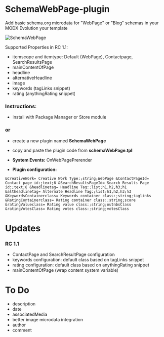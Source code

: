 SchemaWebPage-plugin
====================

Add basic schema.org microdata for "WebPage" or "Blog" schemas in your MODX Evolution your template

![SchemaWebPage](https://raw.githubusercontent.com/Nicola1971/SchemaWebPage-plugin/master/schemawebpage-plugin-conf-rc11.jpg)

Supported Properties in RC 1.1:
* itemscope and itemtype: Default (WebPage), Contactpage, SearchResultsPage
* mainContentOfPage
* headline
* alternativeHeadline
* image
* keywords (tagLinks snippet)
* rating (anythingRating snippet)

### Instructions:

* Install with Package Manager or Store module

### or

* create a new plugin named **SchemaWebPage**
* copy and paste the plugin code from **schemaWebPage.tpl**

* **System Events:** OnWebPagePrerender

* **Plugin configuration:** 
 
```&CreativeWork= Creative Work Type:;string;WebPage &ContactPageId= Contact page id:;text;6 &SearchResultsPageId= Search Results Page id:;text;8 &headlinetag= Headline Tag:;list;h1,h2,h3;h1 &altheadlinetag= Alternate Headline Tag:;list;h1,h2,h3;h3 &KeywordsContainerclass= Keywords container class:;string;taglinks &RatingContainerclass= Rating container class:;string;score &ratingValueclass= Rating value class:;string;outnbsClass &ratingVotesClass= Rating votes class:;string;votesClass  ```

# Updates

### RC 1.1
* ContactPage and SearchResultPage configuration
* keywords configuration: default class based on tagLinks snippet
* rating configuration: default class based on anythingRating snippet
* mainContentOfPage (wrap content system variable)

# To Do
* description
* date 
* associatedMedia
* better image microdata integration
* author
* comment
